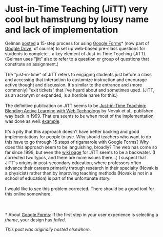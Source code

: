 # Just-in-Time Teaching (JiTT) very cool but hamstrung by lousy name and lack of implementation

<p>Gelman <a href="http://andrewgelman.com/2013/09/27/setting-up-jitts-online/">posted</a> a 15-step process for using <a href="http://docs.google.com/forms/">Google Forms</a>* (now part of <a href="http://drive.google.com/">Google Drive</a>, of course) to set up web-based pre-class questions for students to complete - a key element of Just-in-Time Teaching (JiTT). (Gelman uses "jitt" also to refer to a question or group of questions that constitute an assignment.)<br>
<br>
The "just-in-time" of JiTT refers to engaging students just before a class and accessing that interaction to customize instruction and encourage active thought and discussion. It's similar to the entrance and (more commonly) "exit tickets" that I've heard about and sometimes used. (JiTT, as an acronym or expanded, is a horrible name for this.)<br>
<br>
The definitive publication on JiTT seems to be&#160;<a href="http://www.amazon.com/Just---Time-Teaching-Blending-Technology/dp/0130850349/">Just-in-Time Teaching: Blending Active Learning with Web Technology</a> by Novak et al., published way back in 1999. That era seems to be when most of the implementation was done as well: <a href="http://jittdl.physics.iupui.edu/jitt/Examples/JuniorMechWU.html">example</a>.<br>
<br>
It's a pity that this approach doesn't have better backing and good implementations for people to use. Why should teachers who want to do this have to go through 15 steps of rigamarole with Google Forms? Why does this approach seem to be languishing, broadly? The web has come so far since 1999, but even the <a href="http://en.wikipedia.org/wiki/Just_in_Time_Teaching">wiki page</a> for JiTT seems to be a backwater. (I corrected two typos, and there are more issues there...) I suspect that JiTT's origins in post-secondary education, where professors often advance their careers primarily through research in their specialty (Novak is a physicist) rather than by improving teaching methods (Novak is not in a school of education) is part of the unfortunate story.<br>
<br>
I would like to see this problem corrected. There should be a good tool for this online somewhere.<br>
<br>
&#160;<br>
<br>
* About&#160;<a href="http://docs.google.com/forms/">Google Forms</a>: If the first step in your user experience is selecting a <em>theme</em>, your design has <em>failed</em>.<br></p>


*This post was originally hosted elsewhere.*
